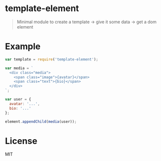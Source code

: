 # template-element

> Minimal module to create a template -> give it some data -> get a dom element

# Example

```javascript
var template = require('template-element');

var media = `
  <div class="media">
    <span class="image">{avatar}</span>
    <span class="text">{bio}</span>
  </div>
`;

var user = {
  avatar: '...',
  bio: '...'
};

element.appendChild(media(user));
```

# License 

MIT